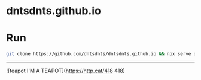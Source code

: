 # dntsdnts.github.io


# Run

```bash
git clone https://github.com/dntsdnts/dntsdnts.github.io && npx serve dntsdnts.github.io 
```

---

![teapot I'M A TEAPOT](https://http.cat/418 418)
